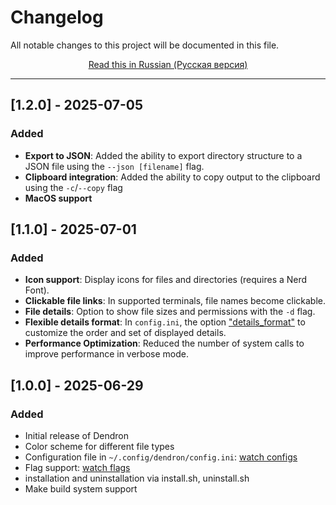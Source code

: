 # Changelog

All notable changes to this project will be documented in this file.
<p align="center">
  <a href="docs/ru/CHANGELOG_ru.md">Read this in Russian (Русская версия)</a>
</p>

---

## [1.2.0] - 2025-07-05
### Added
- **Export to JSON**: Added the ability to export directory structure to a JSON file using the `--json [filename]` flag.
- **Clipboard integration**: Added the ability to copy output to the clipboard using the `-c`/`--copy` flag
- **MacOS support**


## [1.1.0] - 2025-07-01
### Added
- **Icon support**: Display icons for files and directories (requires a Nerd Font).
- **Clickable file links**: In supported terminals, file names become clickable.
- **File details**: Option to show file sizes and permissions with the `-d` flag. 
- **Flexible details format**: In `config.ini`, the option ["details_format"](docs/CONFIG.md#details_format) to customize the order and set of displayed details.
- **Performance Optimization**: Reduced the number of system calls to improve performance in verbose mode.


## [1.0.0] - 2025-06-29
### Added
- Initial release of Dendron
- Color scheme for different file types
- Configuration file in `~/.config/dendron/config.ini`: [watch configs](docs/CONFIG.md)
- Flag support: [watch flags](README.md#section_flags)
- installation and uninstallation via install.sh, uninstall.sh
- Make build system support
